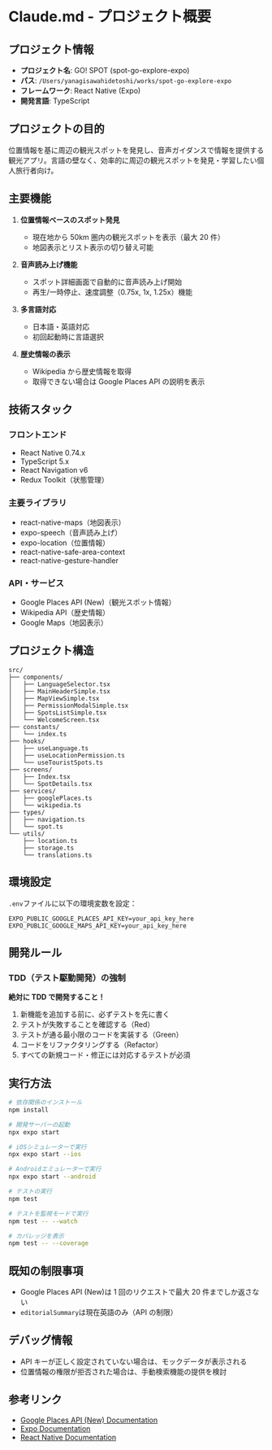 # Claude.md - プロジェクト概要

## プロジェクト情報

- **プロジェクト名**: GO! SPOT (spot-go-explore-expo)
- **パス**: `/Users/yanagisawahidetoshi/works/spot-go-explore-expo`
- **フレームワーク**: React Native (Expo)
- **開発言語**: TypeScript

## プロジェクトの目的

位置情報を基に周辺の観光スポットを発見し、音声ガイダンスで情報を提供する観光アプリ。言語の壁なく、効率的に周辺の観光スポットを発見・学習したい個人旅行者向け。

## 主要機能

1. **位置情報ベースのスポット発見**

   - 現在地から 50km 圏内の観光スポットを表示（最大 20 件）
   - 地図表示とリスト表示の切り替え可能

2. **音声読み上げ機能**

   - スポット詳細画面で自動的に音声読み上げ開始
   - 再生/一時停止、速度調整（0.75x, 1x, 1.25x）機能

3. **多言語対応**

   - 日本語・英語対応
   - 初回起動時に言語選択

4. **歴史情報の表示**
   - Wikipedia から歴史情報を取得
   - 取得できない場合は Google Places API の説明を表示

## 技術スタック

### フロントエンド

- React Native 0.74.x
- TypeScript 5.x
- React Navigation v6
- Redux Toolkit（状態管理）

### 主要ライブラリ

- react-native-maps（地図表示）
- expo-speech（音声読み上げ）
- expo-location（位置情報）
- react-native-safe-area-context
- react-native-gesture-handler

### API・サービス

- Google Places API (New)（観光スポット情報）
- Wikipedia API（歴史情報）
- Google Maps（地図表示）

## プロジェクト構造

```
src/
├── components/
│   ├── LanguageSelector.tsx
│   ├── MainHeaderSimple.tsx
│   ├── MapViewSimple.tsx
│   ├── PermissionModalSimple.tsx
│   ├── SpotsListSimple.tsx
│   └── WelcomeScreen.tsx
├── constants/
│   └── index.ts
├── hooks/
│   ├── useLanguage.ts
│   ├── useLocationPermission.ts
│   └── useTouristSpots.ts
├── screens/
│   ├── Index.tsx
│   └── SpotDetails.tsx
├── services/
│   ├── googlePlaces.ts
│   └── wikipedia.ts
├── types/
│   ├── navigation.ts
│   └── spot.ts
└── utils/
    ├── location.ts
    ├── storage.ts
    └── translations.ts
```

## 環境設定

`.env`ファイルに以下の環境変数を設定：

```
EXPO_PUBLIC_GOOGLE_PLACES_API_KEY=your_api_key_here
EXPO_PUBLIC_GOOGLE_MAPS_API_KEY=your_api_key_here
```

## 開発ルール

### TDD（テスト駆動開発）の強制

**絶対に TDD で開発すること！**

1. 新機能を追加する前に、必ずテストを先に書く
2. テストが失敗することを確認する（Red）
3. テストが通る最小限のコードを実装する（Green）
4. コードをリファクタリングする（Refactor）
5. すべての新規コード・修正には対応するテストが必須

## 実行方法

```bash
# 依存関係のインストール
npm install

# 開発サーバーの起動
npx expo start

# iOSシミュレーターで実行
npx expo start --ios

# Androidエミュレーターで実行
npx expo start --android

# テストの実行
npm test

# テストを監視モードで実行
npm test -- --watch

# カバレッジを表示
npm test -- --coverage
```

## 既知の制限事項

- Google Places API (New)は 1 回のリクエストで最大 20 件までしか返さない
- `editorialSummary`は現在英語のみ（API の制限）

## デバッグ情報

- API キーが正しく設定されていない場合は、モックデータが表示される
- 位置情報の権限が拒否された場合は、手動検索機能の提供を検討

## 参考リンク

- [Google Places API (New) Documentation](https://developers.google.com/maps/documentation/places/web-service/overview)
- [Expo Documentation](https://docs.expo.dev/)
- [React Native Documentation](https://reactnative.dev/docs/getting-started)
